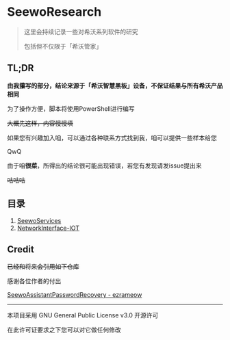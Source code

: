# SeewoResearch

> 这里会持续记录一些对希沃系列软件的研究
>
> 包括但不仅限于「希沃管家」

## TL;DR

**由我攥写的部分，结论来源于「希沃智慧黑板」设备，不保证结果与所有希沃产品相同**

为了操作方便，脚本将使用PowerShell进行编写

~~大概先这样，内容慢慢填~~

如果您有兴趣加入咱，可以通过各种联系方式找到我，咱可以提供一些样本给您

QwQ

由于咱**很菜**，所得出的结论很可能出现错误，若您有发现请发issue提出来

~~咕咕咕~~

## 目录

  1. [SeewoServices](/1.SeewoServices/README.md)
  2. [NetworkInterface-IOT](/2.NetworkInterface-IOT/README.md)

## Credit

~~已经和将来会引用如下仓库~~

感谢各位作者的付出

[SeewoAssistantPasswordRecovery - ezrameow](https://github.com/ezrameow/SeewoAssistantPasswordRecovery)

---

本项目采用 GNU General Public License v3.0 开源许可

在此许可证要求之下您可以对它做任何修改